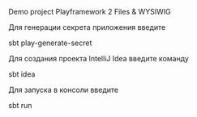 ﻿Demo project 
Playframework 2 Files & WYSIWIG 

Для генерации секрета приложения введите

sbt play-generate-secret

Для создания проекта IntelliJ Idea введите команду

sbt idea

Для запуска в консоли введите 

sbt run